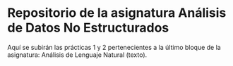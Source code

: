 #  Repositorio de la asignatura Análisis de Datos No Estructurados

Aquí se subirán las prácticas 1 y 2 pertenecientes a la último bloque de la asignatura: Análisis de Lenguaje Natural (texto).
